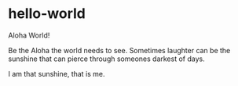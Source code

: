 # hello-world


Aloha World!

Be the Aloha the world needs to see. Sometimes laughter can be the sunshine that can pierce through someones darkest of days.

I am that sunshine, that is me.

